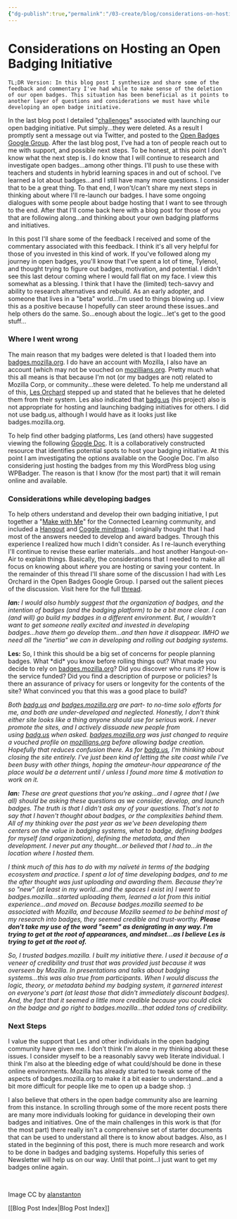 ```yaml
---
{"dg-publish":true,"permalink":"/03-create/blog/considerations-on-hosting-an-open-badging-initiative/","title":"Considerations on Hosting an Open Badging Initiative","tags":["badges","mozilla"]}
---
```


# Considerations on Hosting an Open Badging Initiative

```
TL;DR Version: In this blog post I synthesize and share some of the feedback and commentary I've had while to make sense of the deletion of our open badges. This situation has been beneficial as it points to another layer of questions and considerations we must have while developing an open badge initiative.
```

In the last blog post I detailed "[challenges](http://wiobyrne.com/challenges-in-launching-and-hosting-an-open-digital-badge-initiative/)" associated with launching our open badging initiative. Put simply...they were deleted. As a result I promptly sent a message out via Twitter, and posted to the [Open Badges Google Group](https://groups.google.com/forum/#!forum/openbadges). After the last blog post, I've had a ton of people reach out to me with support, and possible next steps. To be honest, at this point I don't know what the next step is. I do know that I will continue to research and investigate open badges...among other things. I'll push to use these with teachers and students in hybrid learning spaces in and out of school. I've learned a lot about badges...and I still have many more questions. I consider that to be a great thing. To that end, I won't/can't share my next steps in thinking about where I'll re-launch our badges. I have some ongoing dialogues with some people about badge hosting that I want to see through to the end. After that I'll come back here with a blog post for those of you that are following along...and thinking about your own badging platforms and initiatives.

In this post I'll share some of the feedback I received and some of the commentary associated with this feedback. I think it's all very helpful for those of you invested in this kind of work. If you've followed along my journey in open badges, you'll know that I've spent a lot of time, Tylenol, and thought trying to figure out badges, motivation, and potential. I didn't see this last detour coming where I would fall flat on my face. I view this somewhat as a blessing. I think that I have the (limited) tech-savvy and ability to research alternatives and rebuild. As an early adopter, and someone that lives in a "beta" world...I'm used to things blowing up. I view this as a positive because I hopefully can steer around these issues..and help others do the same. So...enough about the logic...let's get to the good stuff...

### Where I went wrong

The main reason that my badges were deleted is that I loaded them into [badges.mozilla.org](https://badges.mozilla.org/en-US/). I do have an account with Mozilla, I also have an account (which may not be vouched on [mozillians.org](http://mozillians.org/). Pretty much what this all means is that because I'm not (or my badges are not) related to Mozilla Corp, or community...these were deleted. To help me understand all of this, [Les Orchard](http://blog.lmorchard.com/) stepped up and stated that he believes that he deleted them from their system. Les also indicated that [badg.us](http://badg.us/en-US/) (his project) also is not appropriate for hosting and launching badging initiatives for others. I did not use badg.us, although I would have as it looks just like badges.mozilla.org.

To help find other badging platforms, Les (and others) have suggested viewing the following [Google Doc](https://docs.google.com/spreadsheet/ccc?key=0AsHml-k4XnX7dHJQSDBrdUphYlprc1N0N09KMzFzckE#gid=0). It is a collaboratively constructed resource that identifies potential spots to host your badging initiative. At this point I am investigating the options available on the Google Doc. I'm also considering just hosting the badges from my this WordPress blog using WPBadger. The reason is that I know (for the most part) that it will remain online and available.

### Considerations while developing badges

To help others understand and develop their own badging initiative, I put together a "[Make with Me](http://wiobyrne.com/make-with-me-digital-badges/)" for the Connected Learning community, and included a [Hangout](http://www.youtube.com/watch?v=B_5n4z9AM-U) and [Coggle mindmap](https://coggle.it/diagram/51d71476e53ab1ac0500521c/d7eb7f8533947616f8b61e76e2f26ebd4dcddf3fc6b3a7b213c869c0a9449c59). I originally thought that I had most of the answers needed to develop and award badges. Through this experience I realized how much I didn't consider. As I re-launch everything I'll continue to revise these earlier materials...and host another Hangout-on-Air to explain things. Basically, the considerations that I needed to make all focus on knowing about _where_ you are hosting or saving your content. In the remainder of this thread I'll share some of the discussion I had with Les Orchard in the Open Badges Google Group. I parsed out the salient pieces of the discussion. Visit here for the full [thread](https://groups.google.com/forum/#!topic/openbadges/XRavUlTeZSY).

_**Ian:** I would also humbly suggest that the organization of badges, and the intention of badges (and the badging platform) to be a bit more clear. I can (and will) go build my badges in a different environment. But, I wouldn't want to get someone really excited and invested in developing badges...have them go develop them...and then have it disappear. IMHO we need all the "inertia" we can in developing and rolling out badging systems._

**Les:** So, I think this should be a big set of concerns for people planning badges. What \*did\* you know before rolling things out? What made you decide to rely on [badges.mozilla.org](http://badges.mozilla.org/)? Did you discover who runs it? How is the service funded? Did you find a description of purpose or policies? Is there an assurance of privacy for users or longevity for the contents of the site? What convinced you that this was a good place to build?

_Both [badg.us](http://badg.us/) and [badges.mozilla.org](http://badges.mozilla.org/) are part- to no-time solo efforts for me, and both are under-developed and neglected. Honestly, I don't think either site looks like a thing anyone should use for serious work. I never promote the sites, and I actively dissuade new people from using [badg.us](http://badg.us/) when asked._ _[badges.mozilla.org](http://badges.mozilla.org/) was just changed to require a vouched profile on [mozillians.org](http://mozillians.org/) before allowing badge creation. Hopefully that reduces confusion there. As for [badg.us](http://badg.us/), I'm thinking about closing the site entirely. I've just been kind of letting the site coast while I've been busy with other things, hoping the amateur-hour appearance of the place would be a deterrent until / unless I found more time & motivation to work on it._

_**Ian:** These are great questions that you're asking...and I agree that I (we all) should be asking these questions as we consider, develop, and launch badges. The truth is that I didn't ask any of your questions. That's not to say that I haven't thought about badges, or the complexities behind them. All of my thinking over the past year as we've been developing them centers on the value in badging systems, what to badge, defining badges for myself (and organization), defining the metadata, and then development. I never put any thought...or believed that I had to...in the location where I hosted them._

_I think much of this has to do with my naïveté in terms of the badging ecosystem and practice. I spent a lot of time developing badges, and to me the after thought was just uploading and awarding them. Because they're so "new" (at least in my world...and the spaces I exist in) I went to badges.mozilla...started uploading them, learned a lot from this initial experience...and moved on. Because badges.mozilla seemed to be associated with Mozilla, and because Mozilla seemed to be behind most of my research into badges, they seemed credible and trust-worthy. **Please don't take my use of the word "seem" as denigrating in any way. I'm trying to get at the root of appearances, and mindset...as I believe Les is trying to get at the root of.**_

_So, I trusted badges.mozilla. I built my initiative there. I used it because of a veneer of credibility and trust that was provided just because it was overseen by Mozilla. In presentations and talks about badging systems...this was also true from participants. When I would discuss the logic, theory, or metadata behind my badging system, it garnered interest on everyone's part (at least those that didn't immediately discount badges). And, the fact that it seemed a little more credible because you could click on the badge and go right to badges.mozilla...that added tons of credibility._

### Next Steps

I value the support that Les and other individuals in the open badging community have given me. I don't think I'm alone in my thinking about these issues. I consider myself to be a reasonably savvy web literate individual. I think I'm also at the bleeding edge of what could/should be done in these online environments. Mozilla has already started to tweak some of the aspects of badges.mozilla.org to make it a bit easier to understand...and a bit more difficult for people like me to open up a badge shop. :)

I also believe that others in the open badge community also are learning from this instance. In scrolling through some of the more recent posts there are many more individuals looking for guidance in developing their own badges and initiatives. One of the main challenges in this work is that (for the most part) there really isn't a comprehensive set of starter documents that can be used to understand all there is to know about badges. Also, as I stated in the beginning of this post, there is much more research and work to be done in badges and badging systems. Hopefully this series of Newsletter will help us on our way. Until that point...I just want to get my badges online again.

 

Image CC by [alanstanton](http://www.flickr.com/photos/alanstanton/5100108229/)

[[Blog Post Index\|Blog Post Index]]